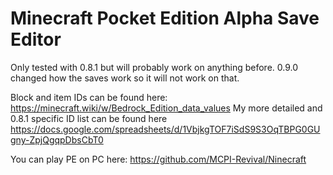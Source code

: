 # Minecraft Pocket Edition Alpha Save Editor
Only tested with 0.8.1 but will probably work on anything before. 0.9.0 changed how the saves work so it will not work on that.

Block and item IDs can be found here: https://minecraft.wiki/w/Bedrock_Edition_data_values
My more detailed and 0.8.1 specific ID list can be found here https://docs.google.com/spreadsheets/d/1VbjkgTOF7iSdS9S3OqTBPG0GUgny-ZpjQgqpDbsCbT0

You can play PE on PC here: https://github.com/MCPI-Revival/Ninecraft
